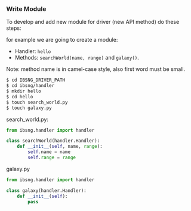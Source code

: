 ### Write Module

To develop and add new module for driver (new API method) do these steps:

for example we are going to create a module:
* Handler: `hello`
* Methods: `searchWorld(name, range)` and `galaxy()`.

Note: method name is in camel-case style, also first word must be small.

```sh
$ cd IBSNG_DRIVER_PATH
$ cd ibsng/handler
$ mkdir hello
$ cd hello
$ touch search_world.py
$ touch galaxy.py
```

search_world.py:
```python
from ibsng.handler import handler

class searchWorld(handler.Handler):
	def __init__(self, name, range):
		self.name = name
		self.range = range
```

galaxy.py
```python
from ibsng.handler import handler

class galaxy(handler.Handler):
	def __init__(self):
		pass
```
